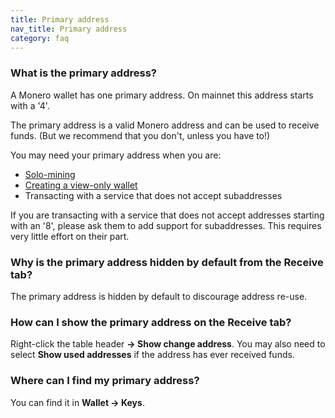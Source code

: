 ```yaml
---
title: Primary address
nav_title: Primary address
category: faq
---
```


### What is the primary address?

A Monero wallet has one primary address. On mainnet this address starts with a '4'.

The primary address is a valid Monero address and can be used to receive funds. (But we recommend that you don't, unless you have to!)

You may need your primary address when you are:

- [Solo-mining](mining-setup)
- [Creating a view-only wallet](create-view-only-wallet)
- Transacting with a service that does not accept subaddresses

If you are transacting with a service that does not accept addresses starting with an '8', please ask them to add support for subaddresses. This requires very little effort on their part.

### Why is the primary address hidden by default from the Receive tab?

The primary address is hidden by default to discourage address re-use.

### How can I show the primary address on the Receive tab?

Right-click the table header **→ Show change address**. You may also need to select **Show used addresses** if the address has ever received funds.

### Where can I find my primary address?

You can find it in **Wallet → Keys**.
